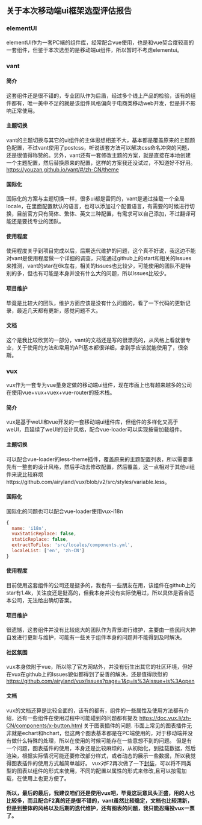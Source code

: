 ## 关于本次移动端ui框架选型评估报告
### elementUI
  elementUI作为一套PC端的组件库，经常配合vue使用，也是和vue契合度较高的一套组件，但鉴于本次选型的是移动端ui组件，所以暂时不考虑elementui。
### vant
#### 简介
这套组件还是很不错的，专业团队作为后盾，经过多个线上产品的检验，该有的组件都有，唯一美中不足的就是该组件风格偏向于电商类移动web开发，但是并不影响正常使用。
#### 主题切换
vant的主题切换与其它的ui组件的主体思想相差不大，基本都是覆盖原来的主题颜色配置，不过vant使用了postcss，听说该套方法可以解决css命名冲突的问题，还是很值得称赞的。另外，vant还有一套修改主题的方案，就是直接在本地创建一个主题配置，然后替换原来的配置，这样的方案我还没试过，不知道好不好用。
https://youzan.github.io/vant/#/zh-CN/theme
#### 国际化
国际化的方案与主题切换一样，很多ui都是雷同的，vant是通过挂载一个全局locale，在里面配置默认的语言，也可以添加过个配置语言，有需要的时候进行切换，目前官方只有简体、繁体、英文三种配置，有需求可以自己添加，不过翻译可能还是要找专业的团队。
#### 使用程度
使用程度关乎到项目完成以后，后期迭代维护的问题，这个真不好说，我这边不能对vant是使用程度做一个详细的调查，只能通过github上的start和相关的Issues来推测，vant的star在6k左右，相关的Issues也比较少，可能使用的团队不是特别的多，但也有可能是本身并没有什么大的问题，所以Issues比较少。
#### 项目维护
毕竟是比较大的团队，维护方面应该是没有什么问题的，看了一下代码的更新记录，最近几天都有更新，感觉问题不大。
#### 文档
这个是我比较欣赏的一部分，vant的文档还是写的很漂亮的，从风格上看就很专业，关于使用的方法和常用的API基本都很详细，拿到手应该就能使用了，很奈斯。
### vux
vux作为一套专为vue量身定做的移动端ui组件，现在市面上也有越来越多的公司在使用vue+vux+vuex+vue-router的技术栈。
#### 简介
vux是基于weUI和vue开发的一套移动端ui组件库，但组件的多样化又高于weUI，且延续了weUI的设计风格，配合vue-loader可以实现按需加载组件。
#### 主题切换
可以配合vue-loader的less-theme插件，覆盖原来的主题配置列表，所以需要事先有一整套的设计风格，然后手动去修改配置，然后覆盖，这一点相对于其他ui组件来说比较麻烦https://github.com/airyland/vux/blob/v2/src/styles/variable.less。
#### 国际化
国际化的问题也可以配合vue-loader使用vux-i18n
```javascript
{
  name: 'i18n',
  vuxStaticReplace: false,
  staticReplace: false,
  extractToFiles: 'src/locales/components.yml',
  localeList: ['en', 'zh-CN']
}
```
#### 使用程度
目前使用这套组件的公司还是挺多的，我也有一些朋友在用，该组件在github上的star有1.4k，关注度还是挺高的，但我本身并没有实际使用过，所以具体是否合适本公司，无法给出确切答案。
#### 项目维护
很遗憾，这套组件并没有比较庞大的团队作为背景进行维护，主要由一些民间大神自发进行更新与维护，可能有一些关于组件本身的问题并不能得到及时解决。
#### 社区氛围
vux本身依附于vue，所以除了官方网站外，并没有衍生出其它的社区环境，但好在vux在github上的Issues貌似都得到了妥善的解决，还是值得欣慰的 https://github.com/airyland/vux/issues?page=1&q=is%3Aissue+is%3Aopen
#### 文档
vux的文档还算是比较全面的，该有的都有，组件的一些属性及使用方法都有介绍，还有一些组件在使用过程中可能碰到的问题都有提及 https://doc.vux.li/zh-CN/components/x-button.html
关于图表插件的问题.
市面上常见的图表插件无非就是echart和hchart，但这两个图表基本都是在PC端使用的，对于移动端并没有做什么特殊的处理，所以在使用的时候可能存在一些意想不到的问题。
但是有一个问题，图表插件的使用，本身还是比较麻烦的，从初始化，到挂载数据，然后渲染，根据实际情况可能还要修改部分样式，或者动态的展示一些数据，所以我觉得图表插件的使用方式越简单越好。
vux对F2再次做了一下[封装](https://doc.vux.li/zh-CN/components/v-chart.html)，可以将不同类型的图表以组件的形式来使用，不同的配置以属性的形式来修改,且可以按需加载，在使用上也更方便了。

#### 所以，最后的最后，我建议咱们还是使用vux吧，毕竟这玩意风头正盛，用的人也比较多，而且配合F2真的还是很不错的，vant虽然比较稳定，文档也比较清新，但是到整体的风格以及后期的迭代维护，还有图表的问题，我只能忍痛投vux一票了。
